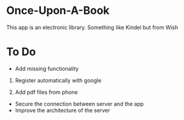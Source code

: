# Once-Upon-A-Book

This app is an electronic library. Something like Kindel but from Wish

# To Do
- Add missing functionality

1. Register automatically with google

2. Add pdf files from phone

- Secure the connection between server and the app
- Improve the architecture of the server
